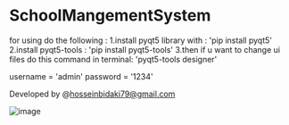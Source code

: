 ﻿# SchoolMangementSystem
for using do the following :
  1.install pyqt5 library with : 'pip install pyqt5'
  2.install pyqt5-tools : 'pip install pyqt5-tools'
  3.then if u want to change ui files do this command in terminal: 'pyqt5-tools designer'

  username = 'admin'
  password = '1234'


Developed by @hosseinbidaki79@gmail.com

![image](https://user-images.githubusercontent.com/66747791/188446802-8d4a8d7f-1399-4688-b58d-eae54d115f3a.png)

